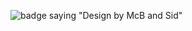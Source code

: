![badge saying "Design by McB and Sid"](https://web.archive.org/web/19980529070210im_/http://www.spse.cz/Images/copyright.gif)
